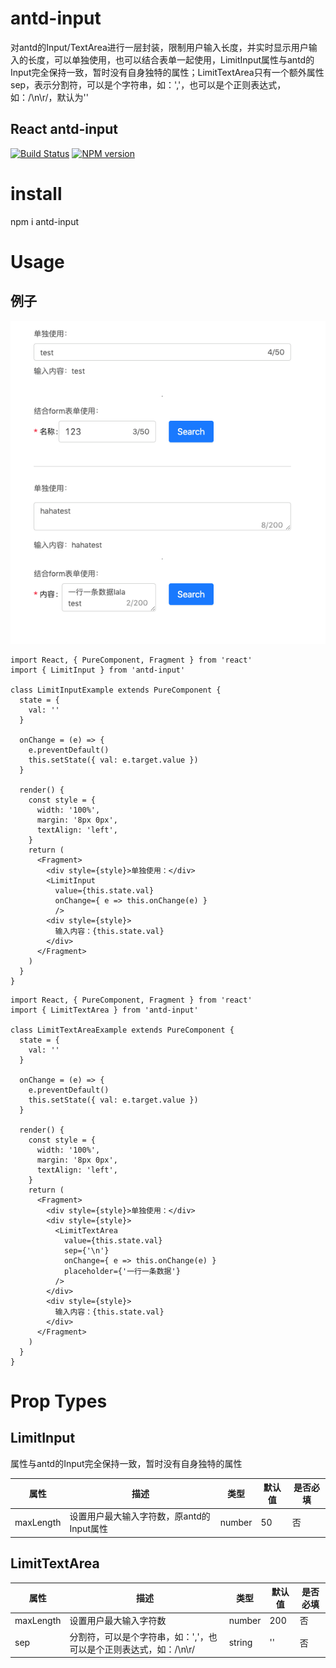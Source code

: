 # antd-input

对antd的Input/TextArea进行一层封装，限制用户输入长度，并实时显示用户输入的长度，可以单独使用，也可以结合表单一起使用，LimitInput属性与antd的Input完全保持一致，暂时没有自身独特的属性；LimitTextArea只有一个额外属性sep，表示分割符，可以是个字符串，如：','，也可以是个正则表达式，如：/\n\r/，默认为''

## React antd-input
[![Build Status](https://travis-ci.org/ctq123/antd-input.svg?branch=master&foo=bar)](https://travis-ci.org/ctq123/antd-input)
[![NPM version](https://img.shields.io/badge/npm-v5.7.1-green.svg?style=flat)](https://www.npmjs.com/package/antd-input)

# install
npm i antd-input
# Usage

## 例子
![image](https://github.com/ctq123/antd-input/blob/master/example3.png)
```
import React, { PureComponent, Fragment } from 'react'
import { LimitInput } from 'antd-input'

class LimitInputExample extends PureComponent {
  state = {
    val: ''
  }

  onChange = (e) => {
    e.preventDefault()
    this.setState({ val: e.target.value })
  }
  
  render() {
    const style = {
      width: '100%',
      margin: '8px 0px',
      textAlign: 'left',
    }
    return (
      <Fragment>
        <div style={style}>单独使用：</div>
        <LimitInput
          value={this.state.val}
          onChange={ e => this.onChange(e) }
          />
        <div style={style}>
          输入内容：{this.state.val}
        </div>
      </Fragment>
    )
  }
}
```

```
import React, { PureComponent, Fragment } from 'react'
import { LimitTextArea } from 'antd-input'

class LimitTextAreaExample extends PureComponent {
  state = {
    val: ''
  }

  onChange = (e) => {
    e.preventDefault()
    this.setState({ val: e.target.value })
  }
  
  render() {
    const style = {
      width: '100%',
      margin: '8px 0px',
      textAlign: 'left',
    }
    return (
      <Fragment>
        <div style={style}>单独使用：</div>
        <div style={style}>
          <LimitTextArea
            value={this.state.val}
            sep={'\n'}
            onChange={ e => this.onChange(e) }
            placeholder={'一行一条数据'}
          />
        </div>
        <div style={style}>
          输入内容：{this.state.val}
        </div>
      </Fragment>
    )
  }
}
```

# Prop Types

## LimitInput
属性与antd的Input完全保持一致，暂时没有自身独特的属性

属性 | 描述 | 类型 | 默认值 | 是否必填
---|---|---|---|--
maxLength | 设置用户最大输入字符数，原antd的Input属性 | number | 50 | 否

## LimitTextArea
属性 | 描述 | 类型 | 默认值 | 是否必填
---|---|---|---|--
maxLength | 设置用户最大输入字符数 | number | 200 | 否
sep | 分割符，可以是个字符串，如：','，也可以是个正则表达式，如：/\n\r/ | string | '' | 否
